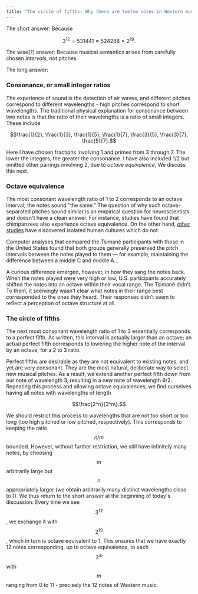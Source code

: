 ```yaml
---
title: "The circle of fifths: Why there are twelve notes in Western music"
---
```


The short answer: Because

$$3^{12} = 531441 \approx 524288 = 2^{19}.$$

The wise(?) answer: Because musical semantics arises from carefully chosen _intervals_, not pitches.

The long answer:

### Consonance, or small integer ratios

The experience of sound is the detection of air waves, and different pitches correspond to different wavelengths - high pitches correspond to short wavelengths. The traditional physical explanation for consonance between two notes is that the ratio of their wavelengths is a ratio of small integers. These include

$$\frac{1}{2}, \frac{1}{3}, \frac{1}{5}, \frac{1}{7}, \frac{3}{5}, \frac{3}{7}, \frac{5}{7}.$$

Here I have chosen fractions involving 1 and primes from 3 through 7. The lower the integers, the greater the consonance. I have also included 1/2 but omitted other pairings involving 2, due to _octave equivalence_, We discuss this next.

### Octave equivalence

The most consonant wavelength ratio of 1 to 2 corresponds to an octave interval; the notes sound "the same." The question of why such octave-separated pitches sound similar is an empirical question for neuroscientists and doesn't have a clean answer. For instance, studies have found that chimpanzees also experience octave equivalence. On the other hand, [other studies](https://www.quantamagazine.org/perceptions-of-musical-octaves-are-learned-not-wired-in-the-brain-20191030/) have discovered isolated human cultures which do not:

<div class="media">
<p>Computer analyses that compared the Tsimané participants with those in the United States found that both groups generally preserved the pitch intervals between the notes played to them — for example, maintaining the difference between a middle C and middle A...</p>

<p>A curious difference emerged, however, in how they sang the notes back. When the notes played were very high or low, U.S. participants accurately shifted the notes into an octave within their vocal range. The Tsimané didn’t. To them, it seemingly wasn’t clear what notes in their range best corresponded to the ones they heard. Their responses didn’t seem to reflect a perception of octave structure at all.</p>
</div>

### The circle of fifths

The next most consonant wavelength ratio of 1 to 3 essentially corresponds to a perfect fifth. As written, this interval is actually larger than an octave; an actual perfect fifth corresponds to lowering the higher note of the interval by an octave, for a 2 to 3 ratio. 

Perfect fifths are desirable as they are not equivalent to existing notes, and yet are very consonant. They are the most natural, deliberate way to select new musical pitches. As a result, we extend another perfect fifth down from our note of wavelength 3, resulting in a new note of wavelength 9/2. Repeating this process and allowing octave equivalences, we find ourselves having all notes with wavelengths of length

$$\frac{2^n}{3^m}.$$

We should restrict this process to wavelengths that are not too short or too long (too high pitched or low pitched, respectively). This corresponds to keeping the ratio $$n/m$$ bounded. However, without further restriction, we still have infinitely many notes, by choosing $$m$$ arbitrarily large but $$n$$ appropriately larger (we obtain arbitrarily many distinct wavelengths close to 1). We thus return to the short answer at the beginning of today's discussion: Every time we see $$3^{12}$$, we exchange it with $$2^{19}$$, which in turn is octave equivalent to 1. This ensures that we have exactly 12 notes corresponding, up to octave equivalence, to each $$3^{m}$$ with $$m$$ ranging from 0 to 11 - precisely the 12 notes of Western music.

